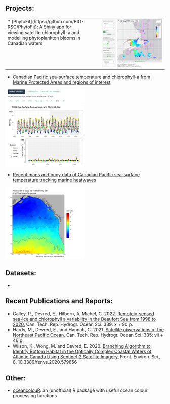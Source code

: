 ## Projects:

<table>
  <tr>
    <td width="280" valign="top">* [PhytoFit](https://github.com/BIO-RSG/PhytoFit): A Shiny app for viewing satellite chlorophyll-a and modelling phytoplankton blooms in Canadian waters</td>
    <td width="20" valign="top"></td>
    <td width="250" valign="top">
        <a target="_blank" href="images/screencap01.png">
        <img src="images/screencap01.png" alt="Screencap of the PhytoFit app" width="250"/>
        </a>
    </td>
  </tr>
</table>

* [Canadian Pacific sea-surface temperature and chlorophyll-a from Marine Protected Areas and regions of interest](https://bio-rsg.github.io/SST_Chla_Report.html)
<a target="_blank" href="images/screencap_sst_chla.png">
<img src="images/screencap_sst_chla.png" alt="Screencap of sea surface temperature and chlorophyll-a time series" width="250"/>
</a>

* [Recent maps and buoy data of Canadian Pacific sea-surface temperature tracking marine heatwaves](https://github.com/BIO-RSG/Pacific_SST_NRT_Monitoring)
<a target="_blank" href="images/screencap_sst_nrt.png">
<img src="images/screencap_sst_nrt.png" alt="Screencap of near-realtime sea surface temperature" width="250"/>
</a>

## Datasets:

*

## Recent Publications and Reports:

* Galley, R., Devred, E., Hilborn, A, Michel, C. 2022. [Remotely-sensed sea-ice and chlorophyll a variability in the Beaufort Sea from 1998 to 2020.](https://waves-vagues.dfo-mpo.gc.ca/Library/41030035.pdf) Can. Tech. Rep. Hydrogr. Ocean Sci. 339: x + 90 p.
* Hardy, M., Devred, E., and Hannah, C. 2021. [Satellite observations of the Northeast Pacific Ocean.](https://waves-vagues.dfo-mpo.gc.ca/Library/4092855x.pdf) Can. Tech. Rep. Hydrogr. Ocean Sci. 335: vii + 46 p.
* Wilson, K., Wong, M. and Devred, E. 2020. [Branching Algorithm to Identify Bottom Habitat in the Optically Complex Coastal Waters of Atlantic Canada Using Sentinel-2 Satellite Imagery.](https://www.frontiersin.org/articles/10.3389/fenvs.2020.579856/full) Front. Environ. Sci., 8. 10.3389/fenvs.2020.579856


## Other:

* [oceancolouR](https://github.com/BIO-RSG/oceancolouR): an (unofficial) R package with useful ocean colour processing functions
